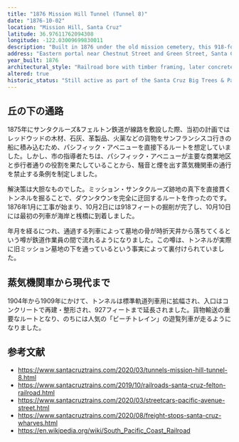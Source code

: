```yaml
---
title: "1876 Mission Hill Tunnel (Tunnel 8)"
date: "1876-10-02"
location: "Mission Hill, Santa Cruz"
latitude: 36.97611762094308
longitude: -122.03009699830011
description: "Built in 1876 under the old mission cemetery, this 918-foot tunnel linked the Santa Cruz & Felton Railroad to the wharf without sending locomotives down Pacific Avenue. Still in use today, it's the last functioning railroad tunnel in Santa Cruz County."
address: "Eastern portal near Chestnut Street and Green Street, Santa Cruz, California"
year_built: 1876
architectural_style: "Railroad bore with timber framing, later concrete portals"
altered: true
historic_status: "Still active as part of the Santa Cruz Big Trees & Pacific Railway; the only original rail tunnel in the county still in service"
---
```


## 丘の下の通路

1875年にサンタクルーズ&フェルトン鉄道が線路を敷設した際、当初の計画ではレッドウッドの木材、石灰、革製品、火薬などの貨物をサンフランシスコ行きの船に積み込むため、パシフィック・アベニューを直接下るルートを想定していました。しかし、市の指導者たちは、パシフィック・アベニューが主要な商業地区と歩行者通りの役割を果たしていることから、騒音と煙を出す蒸気機関車の通行を禁止する条例を制定しました。

解決策は大胆なものでした。ミッション・サンタクルーズ跡地の真下を直接貫くトンネルを掘ることで、ダウンタウンを完全に迂回するルートを作ったのです。1876年1月に工事が始まり、10月2日には918フィートの掘削が完了し、10月10日には最初の列車が海岸と桟橋に到着しました。

年月を経るにつれ、通過する列車によって墓地の骨が時折天井から落ちてくるという噂が鉄道作業員の間で流れるようになりました。この噂は、トンネルが実際に旧ミッション墓地の下を通っているという事実によって裏付けられていました。

## 蒸気機関車から現代まで

1904年から1909年にかけて、トンネルは標準軌道列車用に拡幅され、入口はコンクリートで再建・整形され、927フィートまで延長されました。貨物輸送の重要なルートとなり、のちには人気の「ビーチトレイン」の遊覧列車が走るようになりました。

## 参考文献

- https://www.santacruztrains.com/2020/03/tunnels-mission-hill-tunnel-8.html
- https://www.santacruztrains.com/2019/10/railroads-santa-cruz-felton-railroad.html
- https://www.santacruztrains.com/2020/03/streetcars-pacific-avenue-street.html
- https://www.santacruztrains.com/2020/08/freight-stops-santa-cruz-wharves.html
- https://en.wikipedia.org/wiki/South_Pacific_Coast_Railroad